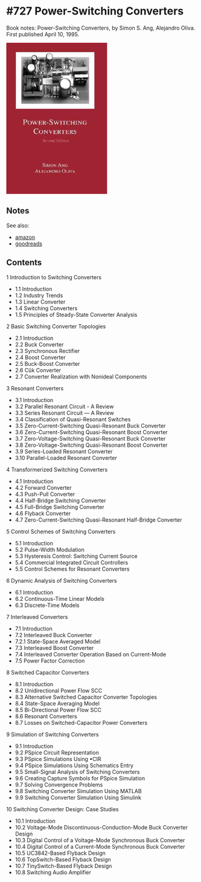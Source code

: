 # #727 Power-Switching Converters

Book notes: Power-Switching Converters, by Simon S. Ang, Alejandro Oliva. First published April 10, 1995.

[![Build](./assets/power-switching-converters_build.jpg?raw=true)](https://amzn.to/3FC3QNe)

## Notes

See also:

* [amazon](https://amzn.to/3FC3QNe)
* [goodreads](https://www.goodreads.com/book/show/1908950.Power_Switching_Converters)

## Contents

1 Introduction to Switching Converters

* 1.1 Introduction
* 1.2 Industry Trends
* 1.3 Linear Converter
* 1.4 Switching Converters
* 1.5 Principles of Steady-State Converter Analysis

2 Basic Switching Converter Topologies

* 2.1 Introduction
* 2.2 Buck Converter
* 2.3 Synchronous Rectifier
* 2.4 Boost Converter
* 2.5 Buck-Boost Converter
* 2.6 Cûk Converter
* 2.7 Converter Realization with Nonideal Components

3 Resonant Converters

* 3.1 Introduction
* 3.2 Parallel Resonant Circuit - A Review
* 3.3 Series Resonant Circuit — A Review
* 3.4 Classification of Quasi-Resonant Switches
* 3.5 Zero-Current-Switching Quasi-Resonant Buck Converter
* 3.6 Zero-Current-Switching Quasi-Resonant Boost Converter
* 3.7 Zero-Voltage-Switching Quasi-Resonant Buck Converter
* 3.8 Zero-Voltage-Switching Quasi-Resonant Boost Converter
* 3.9 Series-Loaded Resonant Converter
* 3.10 Parallel-Loaded Resonant Converter

4 Transformerized Switching Converters

* 4.1 Introduction
* 4.2 Forward Converter
* 4.3 Push-Pull Converter
* 4.4 Half-Bridge Switching Converter
* 4.5 Full-Bridge Switching Converter
* 4.6 Flyback Converter
* 4.7 Zero-Current-Switching Quasi-Resonant Half-Bridge Converter

5 Control Schemes of Switching Converters

* 5.1 Introduction
* 5.2 Pulse-Width Modulation
* 5.3 Hysteresis Control: Switching Current Source
* 5.4 Commercial Integrated Circuit Controllers
* 5.5 Control Schemes for Resonant Converters

6 Dynamic Analysis of Switching Converters

* 6.1 Introduction
* 6.2 Continuous-Time Linear Models
* 6.3 Discrete-Time Models

7 Interleaved Converters

* 7.1 Introduction
* 7.2 Interleaved Buck Converter
* 7.2.1 State-Space Averaged Model
* 7.3 Interleaved Boost Converter
* 7.4 Interleaved Converter Operation Based on Current-Mode
* 7.5 Power Factor Correction

8 Switched Capacitor Converters

* 8.1 Introduction
* 8.2 Unidirectional Power Flow SCC
* 8.3 Alternative Switched Capacitor Converter Topologies
* 8.4 State-Space Averaging Model
* 8.5 Bi-Directional Power Flow SCC
* 8.6 Resonant Converters
* 8.7 Losses on Switched-Capacitor Power Converters

9 Simulation of Switching Converters

* 9.1 Introduction
* 9.2 PSpice Circuit Representation
* 9.3 PSpice Simulations Using •CIR
* 9.4 PSpice Simulations Using Schematics Entry
* 9.5 Small-Signal Analysis of Switching Converters
* 9.6 Creating Capture Symbols for PSpice Simulation
* 9.7 Solving Convergence Problems
* 9.8 Switching Converter Simulation Using MATLAB
* 9.9 Switching Converter Simulation Using Simulink

10 Switching Converter Design: Case Studies

* 10.1 Introduction
* 10.2 Voltage-Mode Discontinuous-Conduction-Mode Buck Converter Design
* 10.3 Digital Control of a Voltage-Mode Synchronous Buck Converter
* 10.4 Digital Control of a Current-Mode Synchronous Buck Converter
* 10.5 UC3842-Based Flyback Design
* 10.6 TopSwitch-Based Flyback Design
* 10.7 TinySwitch-Based Flyback Design
* 10.8 Switching Audio Amplifier
